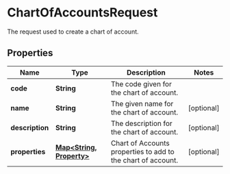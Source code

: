 

# ChartOfAccountsRequest

The request used to create a chart of account.

## Properties

| Name | Type | Description | Notes |
|------------ | ------------- | ------------- | -------------|
|**code** | **String** | The code given for the chart of account. |  |
|**name** | **String** | The given name for the chart of account. |  [optional] |
|**description** | **String** | The description for the chart of account. |  [optional] |
|**properties** | [**Map&lt;String, Property&gt;**](Property.md) | Chart of Accounts properties to add to the chart of account. |  [optional] |



